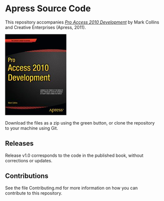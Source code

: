 # Apress Source Code

This repository accompanies [*Pro Access 2010 Development*](http://www.apress.com/9781430235781) by Mark Collins and Creative Enterprises (Apress, 2011).

![Cover image](9781430235781.jpg)

Download the files as a zip using the green button, or clone the repository to your machine using Git.

## Releases

Release v1.0 corresponds to the code in the published book, without corrections or updates.

## Contributions

See the file Contributing.md for more information on how you can contribute to this repository.
